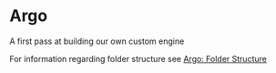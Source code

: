 # Argo
A first pass at building our own custom engine

For information regarding folder structure see [Argo: Folder Structure](https://revelryplay.youtrack.cloud/articles/Argo-A-1/Folder-Structure)

